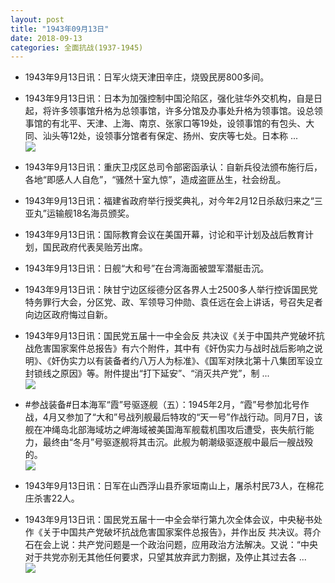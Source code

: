 ```yaml
---
layout: post
title: "1943年09月13日"
date: 2018-09-13
categories: 全面抗战(1937-1945)
---
```


<meta name="referrer" content="no-referrer" />

- 1943年9月13日讯：日军火烧天津田辛庄，烧毁民房800多间。 

- 1943年9月13日讯：日本为加强控制中国沦陷区，强化驻华外交机构，自是日起，将许多领事馆升格为总领事馆，许多分馆及办事处升格为领事馆。设总领事馆的有北平、天津、上海、南京、张家口等19处，设领事馆的有包头、大同、汕头等12处，设领事分馆者有保定、扬州、安庆等七处。日本称 ... <br/><img src="https://wx2.sinaimg.cn/large/aca367d8ly1fv87oh9ca1j20c809zwej.jpg" />

- 1943年9月13日讯：重庆卫戍区总司令部密函承认：自新兵役法颁布施行后，各地“即感人人自危”，“骚然十室九惊”，造成盗匪丛生，社会纷乱。 

- 1943年9月13日讯：福建省政府举行授奖典礼，对今年2月12日杀敌归来之“三亚丸”运输舰18名海员颁奖。 

- 1943年9月13日讯：国际教育会议在美国开幕，讨论和平计划及战后教育计划，国民政府代表吴贻芳出席。 

- 1943年9月13日讯：日舰“大和号”在台湾海面被盟军潜艇击沉。 

- 1943年9月13日讯：陕甘宁边区绥德分区各界人士2500多人举行控诉国民党特务罪行大会，分区党、政、军领导习仲勋、袁任远在会上讲话，号召失足者向边区政府悔过自新。 

- 1943年9月13日讯：国民党五届十一中全会反 共决议《关于中国共产党破坏抗战危害国家案件总报告》有六个附件，其中有《奸伪实力与战时战后影响之说明》、《奸伪实力以有装备者约八万人为标准》、《国军对陕北第十八集团军设立封锁线之原因》等。附件提出“打下延安”、“消灭共产党”，制 ... <br/><img src="https://wx2.sinaimg.cn/large/aca367d8ly1fv7qcagxo5j20c8090jre.jpg" />

- #参战装备#日本海军“霞”号驱逐舰（五）：1945年2月，“霞”号参加北号作战，4月又参加了“大和”号战列舰最后特攻的“天一号”作战行动。同月7日，该舰在冲绳岛北部海域坊之岬海域被美国海军舰载机围攻后遭受，丧失航行能力，最终由“冬月”号驱逐舰将其击沉。此舰为朝潮级驱逐舰中最后一艘战殁的。 <br/><img src="https://wx4.sinaimg.cn/large/aca367d8ly1fv7olyh1ouj20n00prwo7.jpg" />

- 1943年9月13日讯：日军在山西浮山县乔家垣南山上，屠杀村民73人，在棉花庄杀害22人。 

- 1943年9月13日讯：国民党五届十一中全会举行第九次全体会议，中央秘书处作《关于中国共产党破坏抗战危害国家案件总报告》，并作出反 共决议。蒋介石在会上说：共产党问题是一个政治问题，应用政治方法解决。又说：“中央对于共党亦别无其他任何要求，只望其放弃武力割据，及停止其过去各 ... <br/><img src="https://wx3.sinaimg.cn/large/aca367d8ly1fv7l4m0iuaj20c80jpglz.jpg" />

